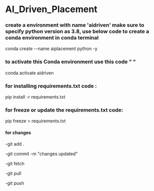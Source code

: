 # AI_Driven_Placement

### create a environment with name 'aidriven' make sure to specify python version as 3.8, use below code to create a conda environment in conda terminal
conda create --name aiplacement python -y

### to activate this Conda environment use this code "  "
conda activate aidriven

### for installing requirements.txt code :
pip install -r requirements.txt

### for freeze or update the requirements.txt code:
pip freeze > requirements.txt

#### for changes
-git add .

-git commit -m "changes updated"

-git fetch

-git pull

-git push
